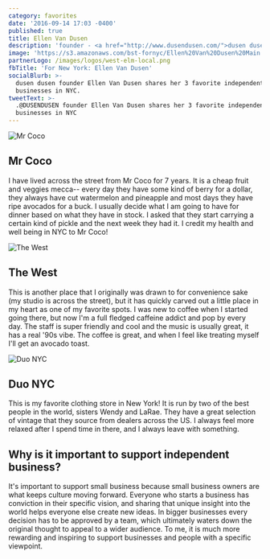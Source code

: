 ```yaml
---
category: favorites
date: '2016-09-14 17:03 -0400'
published: true
title: Ellen Van Dusen
description: 'founder - <a href="http://www.dusendusen.com/">dusen dusen</a>'
image: 'https://s3.amazonaws.com/bst-fornyc/Ellen%20Van%20Dusen%20Main.jpg'
partnerLogo: /images/logos/west-elm-local.png
fbTitle: 'For New York: Ellen Van Dusen'
socialBlurb: >-
  dusen dusen founder Ellen Van Dusen shares her 3 favorite independent
  businesses in NYC.
tweetText: >-
  .@DUSENDUSEN founder Ellen Van Dusen shares her 3 favorite independent
  businesses in NYC
---
```

![Mr Coco](https://s3.amazonaws.com/bst-fornyc/Ellen%20Van%20Dusen%20Mr%20Coco.jpg)
## Mr Coco
I have lived across the street from Mr Coco for 7 years. It is a cheap fruit and veggies mecca-- every day they have some kind of berry for a dollar, they always have cut watermelon and pineapple and most days they have ripe avocados for a buck. I usually decide what I am going to have for dinner based on what they have in stock. I asked that they start carrying a certain kind of pickle and the next week they had it. I credit my health and well being in NYC to Mr Coco!

![The West](https://s3.amazonaws.com/bst-fornyc/Ellen%20Van%20Dusen%20The%20West.jpg)
## The West
This is another place that I originally was drawn to for convenience sake (my studio is across the street), but it has quickly carved out a little place in my heart as one of my favorite spots. I was new to coffee when I started going there, but now I'm a full fledged caffeine addict and pop by every day. The staff is super friendly and cool and the music is usually great, it has a real '90s vibe. The coffee is great, and when I feel like treating myself I'll get an avocado toast.

![Duo NYC](https://s3.amazonaws.com/bst-fornyc/Ellen%20Van%20Dusen%20Duo%20NYC.jpg)
## Duo NYC
This is my favorite clothing store in New York! It is run by two of the best people in the world, sisters Wendy and LaRae. They have a great selection of vintage that they source from dealers across the US. I always feel more relaxed after I spend time in there, and I always leave with something.

## Why is it important to support independent business?
It's important to support small business because small business owners are what keeps culture moving forward. Everyone who starts a business has conviction in their specific vision, and sharing that unique insight into the world helps everyone else create new ideas. In bigger businesses every decision has to be approved by a team, which ultimately waters down the original thought to appeal to a wider audience. To me, it is much more rewarding and inspiring to support businesses and people with a specific viewpoint.
